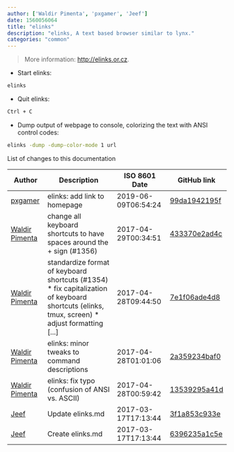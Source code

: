 ```yaml
---
author: ['Waldir Pimenta', 'pxgamer', 'Jeef']
date: 1560056064
title: "elinks"
description: "elinks, A text based browser similar to lynx."
categories: "common"
---
```

> More information: <http://elinks.or.cz>.

- Start elinks:

```bash
elinks
```

- Quit elinks:

```bash
Ctrl + C
```

- Dump output of webpage to console, colorizing the text with ANSI control codes:

```bash
elinks -dump -dump-color-mode 1 url
```
List of changes to this documentation


Author | Description | ISO 8601 Date | GitHub link
------|-----|-----|-----
[pxgamer](mailto:owzie123@gmail.com) | elinks: add link to homepage | 2019-06-09T06:54:24 | [99da1942195f](https://github.com/tldr-pages/tldr/commit/99da1942195f61ebc022d011669778a3d30c0c15)
[Waldir Pimenta](mailto:waldyrious@gmail.com) | change all keyboard shortcuts to have spaces around the + sign (#1356) | 2017-04-29T00:34:51 | [433370e2ad4c](https://github.com/tldr-pages/tldr/commit/433370e2ad4c946240af47231397315eb803695f)
[Waldir Pimenta](mailto:waldyrious@gmail.com) | standardize format of keyboard shortcuts (#1354) * fix capitalization of keyboard shortcuts (elinks, tmux, screen) * adjust formatting [...] | 2017-04-28T09:44:50 | [7e1f06ade4d8](https://github.com/tldr-pages/tldr/commit/7e1f06ade4d869f8c1690fd04c25d8476c46b198)
[Waldir Pimenta](mailto:waldyrious@gmail.com) | elinks: minor tweaks to command descriptions | 2017-04-28T01:01:06 | [2a359234baf0](https://github.com/tldr-pages/tldr/commit/2a359234baf0f1e343a7d4849332a581ee67e355)
[Waldir Pimenta](mailto:waldyrious@gmail.com) | elinks: fix typo (confusion of ANSI vs. ASCII) | 2017-04-28T00:59:42 | [13539295a41d](https://github.com/tldr-pages/tldr/commit/13539295a41d0a7c29d4aec7e7cee372102e2ef6)
[Jeef](mailto:jeeftor@users.noreply.github.com) | Update elinks.md | 2017-03-17T17:13:44 | [3f1a853c933e](https://github.com/tldr-pages/tldr/commit/3f1a853c933ebfb6c206f801a2f3e7cff70ac443)
[Jeef](mailto:jeeftor@users.noreply.github.com) | Create elinks.md | 2017-03-17T17:13:44 | [6396235a1c5e](https://github.com/tldr-pages/tldr/commit/6396235a1c5edfe7c39804b7b99d6b1f412ee5d2)

